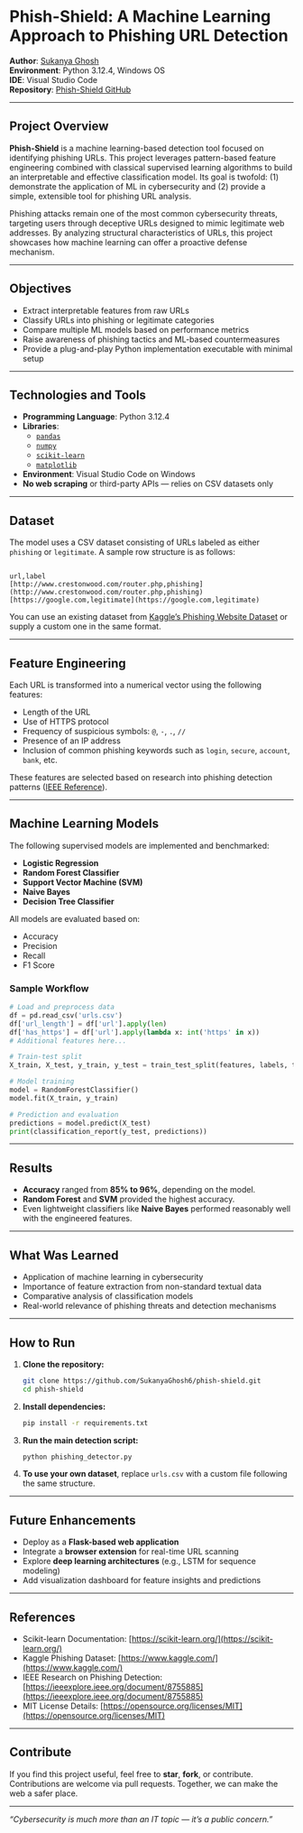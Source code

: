 # Phish-Shield: A Machine Learning Approach to Phishing URL Detection

**Author**: [Sukanya Ghosh](https://github.com/SukanyaGhosh6)    
**Environment**: Python 3.12.4, Windows OS  
**IDE**: Visual Studio Code  
**Repository**: [Phish-Shield GitHub](https://github.com/SukanyaGhosh6/phish-shield)

---

##  Project Overview

**Phish-Shield** is a machine learning-based detection tool focused on identifying phishing URLs. This project leverages pattern-based feature engineering combined with classical supervised learning algorithms to build an interpretable and effective classification model. Its goal is twofold: (1) demonstrate the application of ML in cybersecurity and (2) provide a simple, extensible tool for phishing URL analysis.

Phishing attacks remain one of the most common cybersecurity threats, targeting users through deceptive URLs designed to mimic legitimate web addresses. By analyzing structural characteristics of URLs, this project showcases how machine learning can offer a proactive defense mechanism.

---

##  Objectives

- Extract interpretable features from raw URLs
- Classify URLs into phishing or legitimate categories
- Compare multiple ML models based on performance metrics
- Raise awareness of phishing tactics and ML-based countermeasures
- Provide a plug-and-play Python implementation executable with minimal setup

---

##  Technologies and Tools

- **Programming Language**: Python 3.12.4  
- **Libraries**:
  - [`pandas`](https://pandas.pydata.org/)
  - [`numpy`](https://numpy.org/)
  - [`scikit-learn`](https://scikit-learn.org/stable/)
  - [`matplotlib`](https://matplotlib.org/)
- **Environment**: Visual Studio Code on Windows
- **No web scraping** or third-party APIs — relies on CSV datasets only

---

##  Dataset

The model uses a CSV dataset consisting of URLs labeled as either `phishing` or `legitimate`. A sample row structure is as follows:

```

url,label
[http://www.crestonwood.com/router.php,phishing](http://www.crestonwood.com/router.php,phishing)
[https://google.com,legitimate](https://google.com,legitimate)

````

You can use an existing dataset from [Kaggle’s Phishing Website Dataset](https://www.kaggle.com/datasets) or supply a custom one in the same format.

---

##  Feature Engineering

Each URL is transformed into a numerical vector using the following features:

- Length of the URL
- Use of HTTPS protocol
- Frequency of suspicious symbols: `@`, `-`, `.`, `//`
- Presence of an IP address
- Inclusion of common phishing keywords such as `login`, `secure`, `account`, `bank`, etc.

These features are selected based on research into phishing detection patterns ([IEEE Reference](https://ieeexplore.ieee.org/document/8755885)).

---

##  Machine Learning Models

The following supervised models are implemented and benchmarked:

- **Logistic Regression**
- **Random Forest Classifier**
- **Support Vector Machine (SVM)**
- **Naive Bayes**
- **Decision Tree Classifier**

All models are evaluated based on:

- Accuracy
- Precision
- Recall
- F1 Score

###  Sample Workflow

```python
# Load and preprocess data
df = pd.read_csv('urls.csv')
df['url_length'] = df['url'].apply(len)
df['has_https'] = df['url'].apply(lambda x: int('https' in x))
# Additional features here...

# Train-test split
X_train, X_test, y_train, y_test = train_test_split(features, labels, test_size=0.2)

# Model training
model = RandomForestClassifier()
model.fit(X_train, y_train)

# Prediction and evaluation
predictions = model.predict(X_test)
print(classification_report(y_test, predictions))
````

---

##  Results

* **Accuracy** ranged from **85% to 96%**, depending on the model.
* **Random Forest** and **SVM** provided the highest accuracy.
* Even lightweight classifiers like **Naive Bayes** performed reasonably well with the engineered features.

---

##  What Was Learned

* Application of machine learning in cybersecurity
* Importance of feature extraction from non-standard textual data
* Comparative analysis of classification models
* Real-world relevance of phishing threats and detection mechanisms

---

##  How to Run

1. **Clone the repository:**

   ```bash
   git clone https://github.com/SukanyaGhosh6/phish-shield.git
   cd phish-shield
   ```

2. **Install dependencies:**

   ```bash
   pip install -r requirements.txt
   ```

3. **Run the main detection script:**

   ```bash
   python phishing_detector.py
   ```

4. **To use your own dataset**, replace `urls.csv` with a custom file following the same structure.

---

##  Future Enhancements

* Deploy as a **Flask-based web application**
* Integrate a **browser extension** for real-time URL scanning
* Explore **deep learning architectures** (e.g., LSTM for sequence modeling)
* Add visualization dashboard for feature insights and predictions

---

##  References

* Scikit-learn Documentation: [https://scikit-learn.org/](https://scikit-learn.org/)
* Kaggle Phishing Dataset: [https://www.kaggle.com/](https://www.kaggle.com/)
* IEEE Research on Phishing Detection: [https://ieeexplore.ieee.org/document/8755885](https://ieeexplore.ieee.org/document/8755885)
* MIT License Details: [https://opensource.org/licenses/MIT](https://opensource.org/licenses/MIT)

---

##  Contribute

If you find this project useful, feel free to **star**, **fork**, or contribute. Contributions are welcome via pull requests. Together, we can make the web a safer place.

---

*“Cybersecurity is much more than an IT topic — it’s a public concern.”*

